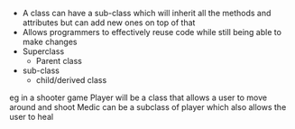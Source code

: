 - A class can have a sub-class which will inherit all the methods and attributes but can add new ones on top of that
- Allows programmers to effectively reuse code while still being able to make changes 
- Superclass 
	- Parent class
- sub-class 
	- child/derived class

eg in a shooter game
Player will be a class that allows a user to move around and shoot
Medic can be a subclass of player which also allows the user to heal